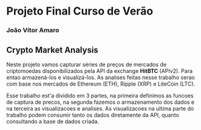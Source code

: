 Projeto Final Curso de Verão
========
### João Vítor Amaro

Crypto Market Analysis
------

Neste projeto vamos capturar séries de preços de mercados de criptomoedas disponibilizados pela API da exchange **HitBTC** (APIv2). Para entao armazená-los e visualizá-los. As analises feitas nesse trabalho serao com base nos mercados de Ethereum (ETH), Ripple (XRP) e LiteCoin (LTC).

Esse trabalho est'a dividido em 3 partes, na primeira definimos as funcoes de captura de precos, na segunda fazemos o armazenamento dos dados e na terceira as visualizacoes e analises. As visualizacoes na ultima parte do trabalho podem consumir tanto os dados diretamente da API, quanto consultando a base de dados criada.